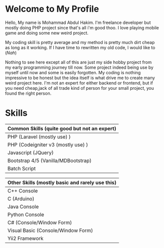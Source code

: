
# Welcome to My Profile

Hello, My name is Mohammad Abdul Hakim. I'm freelance developer but mostly doing PHP project since that's all i'm good thoo. I love playing mobile game and doing some new weird project.

My coding skill is pretty average and my method is pretty much dirt cheap as long as it working. If I have time to rewritten my old code, I would like to (*Nah*)

Nothing to see here except all of this are just my side hobby project from my early programming journey till now. Some project indeed being use by myself until now and some is easily forgotten. My coding is nothing impressive to be honest but the idea itself is what drive me to create many weird project here. I'm not an expert for either backend or frontend, but if you need cheap,jack of all trade kind of person for your small project, you found the right person.
 # Skills


| Common Skills (quite good but not an expert)| 
| -------------|
| PHP (Laravel (mostly use) )      |
| PHP (Codeigniter v3 (mostly use) )      |
| Javascript (JQuery) |
| Bootstrap 4/5 (Vanilla/MDBootstrap) |
| Batch Script |

| Other Skills (mostly basic and rarely use this) |
|-----------|
| C++ Console |
| C (Arduino)  |
| Java Console |
| Python Console |
| C# (Console/Window Form)      |
| Visual Basic (Console/Window Form) |
|Yii2 Framework|
